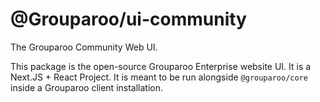 # @Grouparoo/ui-community

The Grouparoo Community Web UI.

This package is the open-source Grouparoo Enterprise website UI. It is a Next.JS + React Project. It is meant to be run alongside `@grouparoo/core` inside a Grouparoo client installation.
